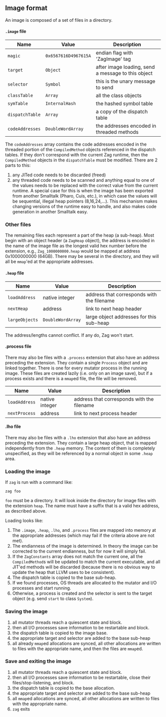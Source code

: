 ## Image format
An image is composed of a set of files in a directory. 

#### `.image` file

| Name            | Value                | Description                                        |
| --------------- | -------------------- | -------------------------------------------------- |
| `magic`         | `0x6567616D4967615A` | endian flag with 'ZagImage' tag                    |
| `target`        | `Object`             | after image loading, send a message to this object |
| `selector`      | `Symbol`             | this is the unary message to send                  |
| `classTable`    | `Array`              | all the class objects                              |
| `symTable`      | `InternalHash`       | the hashed symbol table                            |
| `dispatchTable` | `Array`              | a copy of the dispatch table                       |
| `codeAddresses` | `DoubleWordArray`    | the addresses encoded in threaded methods          |
The `codeAddresses` array contains the code addresses encoded in the threaded portion of the `CompiledMethod` objects referenced in the dispatch tables. If they don't correspond with the current Zag runtime, then the `CompiledMethod` objects in the `dispatchTable` must be modified. There are 2 parts to this:
1. any JITed code needs to be discarded (freed)
2. any threaded code needs to be scanned and anything equal to one of the values needs to be replaced with the correct value from the current runtime.
A special case for this is when the image has been exported from another Smalltalk (Pharo, Cuis, etc.), in which case the values will be sequential, illegal heap pointers (8,16,24,...).
This mechanism makes changing versions of the runtime easy to handle, and also makes code generation in another Smalltalk easy.
### Other files
The remaining files each represent a part of the heap (a sub-heap). Most begin with an object header (a `ZagHeap` object), the address is encoded in the name of the image file as the longest valid hex number before the extension, e.g., `Zag_1000000000.heap` would be mapped at address 0x1000000000 (64GB). There may be several in the directory, and they will all be `mmap`'ed at the appropriate addresses.
#### `.heap` file

| Name           | Value             | Description                                |
| -------------- | ----------------- | ------------------------------------------ |
| `loadAddress`  | native integer    | address that corresponds with the filename |
| `nextHeap`     | address           | link to next heap header                   |
| `largeObjects` | `DoubleWordArray` | large object addresses for this sub-heap   |
The address/lengths cannot conflict. If any do, Zag won't start.
#### .process file
There may also be files with a `.process` extension that also have an address preceding the extension. They contain a single `Process` object and are linked together. There is one for every mutator process in the running image. These files are created lazily (i.e. only on an image save), but if a process exists and there is a `mmap`ed file, the file will be removed.

| Name          | Value          | Description                                |
| ------------- | -------------- | ------------------------------------------ |
| `loadAddress` | native integer | address that corresponds with the filename |
| `nextProcess` | address        | link to next process header                |
#### .lho file
There may also be files with a `.lho` extension that also have an address preceding the extension. They contain a large heap object, that is mapped independently from the `.heap` memory. The content of them is completely unspecified, as they will be referenced by a normal object in some `.heap` area.
### Loading the image
If `zag` is run with a command like:
```
zag foo
```
`foo` must be a directory. It will look inside the directory for image files with the extension `heap`. The name must have a suffix that is a valid hex address, as described above.

Loading looks like:
1. The `.image`, `.heap`, `.lho`, and `.process` files are mapped into memory at the appropriate addresses (which may fail if the criteria above are not met).
2. The endianness of the image is determined. In theory the image can be corrected to the current endianness, but for now it will simply fail.
3. If the `ZagConstants` array does not match the current one, all the `CompiledMethod`s will be updated to match the current executable, and all JIT'ed methods will be discarded (because there is no obvious way to update the heap that LLVM uses to be consistent).
4. The dispatch table is copied to the base sub-heap.
5. If we found processes, OS threads are allocated to the mutator and I/O processes and start running.
6. Otherwise, a process is created and the selector is sent to the target object (e.g. send `start` to class `System`).

### Saving the image
1. all mutator threads reach a quiescent state and block.
2. then all I/O processes save information to be restartable and block.
3. the dispatch table is copied to the image base.
4. the appropriate target and selector are added to the base sub-heap
5. all already `mmap`ed allocations are synced, all other allocations are written to files with the appropriate name, and then the files are `mmap`ed.

### Save and exiting the image
1. all mutator threads reach a quiescent state and block.
2. then all I/O processes save information to be restartable, close their files/stop-listening, and block.
3. the dispatch table is copied to the base allocation.
4. the appropriate target and selector are added to the base sub-heap
5. all `mmap`ed allocations are synced, all other allocations are written to files with the appropriate name.
6. `zag` exits
